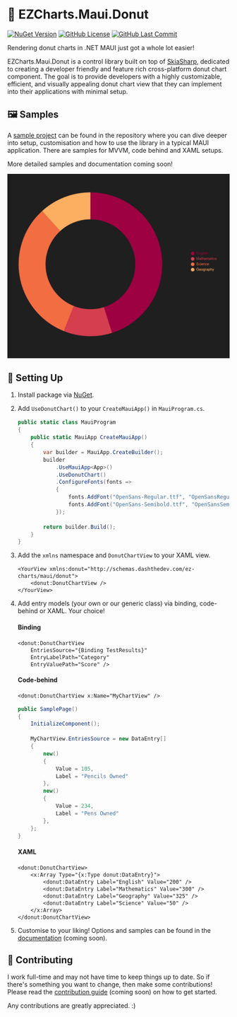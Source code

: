 # 🍩 EZCharts.Maui.Donut
[![NuGet Version](https://img.shields.io/nuget/v/EZCharts.Maui.Donut)](https://www.nuget.org/packages/EZCharts.Maui.Donut)
[![GitHub License](https://img.shields.io/github/license/DashTheDev/EZCharts.Maui.Donut?style=flat)](https://github.com/DashTheDev/EZCharts.Maui.Donut/blob/master/LICENSE)
[![GitHub Last Commit](https://img.shields.io/github/last-commit/DashTheDev/EZCharts.Maui.Donut)](https://github.com/DashTheDev/EZCharts.Maui.Donut)

Rendering donut charts in .NET MAUI just got a whole lot easier!

EZCharts.Maui.Donut is a control library built on top of [SkiaSharp](https://github.com/mono/SkiaSharp), dedicated to creating a developer friendly and feature rich cross-platform donut chart component. The goal is to provide developers with a highly customizable, efficient, and visually appealing donut chart view that they can implement into their applications with minimal setup.

## 🖼️ Samples
A [sample project](/EZCharts.Maui.Donut.Samples) can be found in the repository where you can dive deeper into setup, customisation and how to use the library in a typical MAUI application. There are samples for MVVM, code behind and XAML setups.

More detailed samples and documentation coming soon!

![Sample Animation](https://raw.githubusercontent.com/DashTheDev/EZCharts.Maui.Donut/master/Media/Sample.gif)

## 🔧 Setting Up
1. Install package via [NuGet](https://www.nuget.org/packages/EZCharts.Maui.Donut).
2. Add `UseDonutChart()` to your `CreateMauiApp()` in `MauiProgram.cs`.

    ```cs
    public static class MauiProgram
    {
        public static MauiApp CreateMauiApp()
        {
            var builder = MauiApp.CreateBuilder();
            builder
                .UseMauiApp<App>()
                .UseDonutChart()
                .ConfigureFonts(fonts =>
                {
                    fonts.AddFont("OpenSans-Regular.ttf", "OpenSansRegular");
                    fonts.AddFont("OpenSans-Semibold.ttf", "OpenSansSemibold");
                });

            return builder.Build();
        }
    }
    ```

3. Add the `xmlns` namespace and `DonutChartView` to your XAML view. 

    ```xaml
    <YourView xmlns:donut="http://schemas.dashthedev.com/ez-charts/maui/donut">
        <donut:DonutChartView />
    </YourView>
    ```

4. Add entry models (your own or our generic class) via binding, code-behind or XAML. Your choice!

    #### Binding
    ```xaml
    <donut:DonutChartView
        EntriesSource="{Binding TestResults}"
        EntryLabelPath="Category"
        EntryValuePath="Score" />
    ```

    #### Code-behind
    ```xaml
    <donut:DonutChartView x:Name="MyChartView" />
    ```
    
    ```cs
    public SamplePage()
    {
        InitializeComponent();

        MyChartView.EntriesSource = new DataEntry[]
        {
            new()
            {
                Value = 105,
                Label = "Pencils Owned"
            },
            new()
            {
                Value = 234,
                Label = "Pens Owned"
            },
        };
    }
    ```

    #### XAML
    ```xaml
    <donut:DonutChartView>
        <x:Array Type="{x:Type donut:DataEntry}">
            <donut:DataEntry Label="English" Value="200" />
            <donut:DataEntry Label="Mathematics" Value="300" />
            <donut:DataEntry Label="Geography" Value="325" />
            <donut:DataEntry Label="Science" Value="50" />
        </x:Array>
    </donut:DonutChartView>
    ```

5. Customise to your liking! Options and samples can be found in the [documentation](/) (coming soon).

## 🤝 Contributing
I work full-time and may not have time to keep things up to date. So if there's something you want to change, then make some contributions! Please read the [contribution guide](/) (coming soon) on how to get started.

Any contributions are greatly appreciated. :)